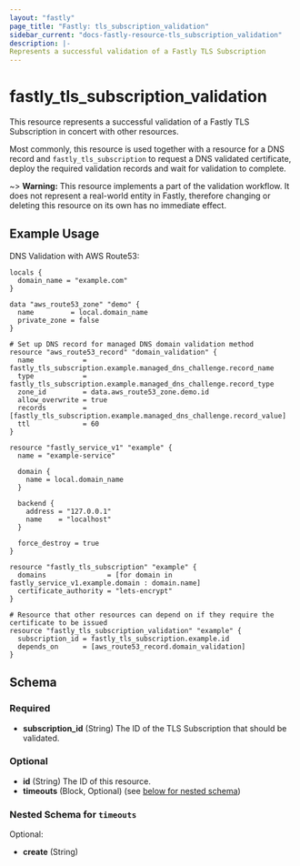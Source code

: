 ```yaml
---
layout: "fastly"
page_title: "Fastly: tls_subscription_validation"
sidebar_current: "docs-fastly-resource-tls_subscription_validation"
description: |-
Represents a successful validation of a Fastly TLS Subscription
---
```


# fastly_tls_subscription_validation

This resource represents a successful validation of a Fastly TLS Subscription in concert with other resources.

Most commonly, this resource is used together with a resource for a DNS record and `fastly_tls_subscription` to request a DNS validated certificate, deploy the required validation records and wait for validation to complete.

~> **Warning:** This resource implements a part of the validation workflow. It does not represent a real-world entity in Fastly, therefore changing or deleting this resource on its own has no immediate effect.

## Example Usage

DNS Validation with AWS Route53:

```hcl
locals {
  domain_name = "example.com"
}

data "aws_route53_zone" "demo" {
  name         = local.domain_name
  private_zone = false
}

# Set up DNS record for managed DNS domain validation method
resource "aws_route53_record" "domain_validation" {
  name            = fastly_tls_subscription.example.managed_dns_challenge.record_name
  type            = fastly_tls_subscription.example.managed_dns_challenge.record_type
  zone_id         = data.aws_route53_zone.demo.id
  allow_overwrite = true
  records         = [fastly_tls_subscription.example.managed_dns_challenge.record_value]
  ttl             = 60
}

resource "fastly_service_v1" "example" {
  name = "example-service"

  domain {
    name = local.domain_name
  }

  backend {
    address = "127.0.0.1"
    name    = "localhost"
  }

  force_destroy = true
}

resource "fastly_tls_subscription" "example" {
  domains               = [for domain in fastly_service_v1.example.domain : domain.name]
  certificate_authority = "lets-encrypt"
}

# Resource that other resources can depend on if they require the certificate to be issued
resource "fastly_tls_subscription_validation" "example" {
  subscription_id = fastly_tls_subscription.example.id
  depends_on      = [aws_route53_record.domain_validation]
}
```
<!-- schema generated by tfplugindocs -->
## Schema

### Required

- **subscription_id** (String) The ID of the TLS Subscription that should be validated.

### Optional

- **id** (String) The ID of this resource.
- **timeouts** (Block, Optional) (see [below for nested schema](#nestedblock--timeouts))

<a id="nestedblock--timeouts"></a>
### Nested Schema for `timeouts`

Optional:

- **create** (String)
